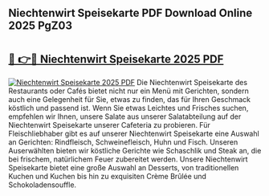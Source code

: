 ## Niechtenwirt Speisekarte PDF Download Online 2025 PgZ03

# <h2><a href="http://gc8g1tv.nevu.top/?p=Niechtenwirt+Speisekarte">🔗 👉🔴 Niechtenwirt Speisekarte 2025 PDF</a></h2>

[![Niechtenwirt Speisekarte 2025 PDF](https://i.imgur.com/dBaPXMq.png)](http://gc8g1tv.nevu.top/?p=Niechtenwirt+Speisekarte)
Die Niechtenwirt Speisekarte des Restaurants oder Cafés bietet nicht nur ein Menü mit Gerichten, sondern auch eine Gelegenheit für Sie, etwas zu finden, das für Ihren Geschmack köstlich und passend ist. Wenn Sie etwas Leichtes und Frisches suchen, empfehlen wir Ihnen, unsere Salate aus unserer Salatabteilung auf der Niechtenwirt Speisekarte unserer Cafeteria zu probieren. Für Fleischliebhaber gibt es auf unserer Niechtenwirt Speisekarte eine Auswahl an Gerichten: Rindfleisch, Schweinefleisch, Huhn und Fisch. Unseren Auserwählten bieten wir köstliche Gerichte wie Schaschlik und Steak an, die bei frischem, natürlichem Feuer zubereitet werden. Unsere Niechtenwirt Speisekarte bietet eine große Auswahl an Desserts, von traditionellen Kuchen und Kuchen bis hin zu exquisiten Crème Brûlée und Schokoladensouffle.

